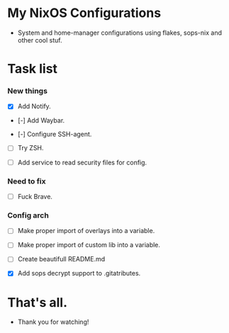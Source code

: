 # My NixOS Configurations
- System and home-manager configurations using flakes, sops-nix and other cool stuf.



# Task list

### New things

- [x] Add Notify.

- [-] Add Waybar.

- [-] Configure SSH-agent.

- [ ] Try ZSH.

- [ ] Add service to read security files for config.

### Need to fix 

- [ ] Fuck Brave.

### Config arch

- [ ] Make proper import of overlays into a variable.

- [ ] Make proper import of custom lib into a variable.

- [ ] Create beautifull README.md

- [x] Add sops decrypt support to .gitatributes.


# That's all.
- Thank you for watching!
